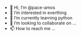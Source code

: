 - 👋 Hi, I’m @pace-amos
- 👀 I’m interested in everthing
- 🌱 I’m currently learning python
- 💞️ I’m looking to collaborate on ...
- 📫 How to reach me ...

<!---
pace-amos/pace-amos is a ✨ special ✨ repository because its `README.md` (this file) appears on your GitHub profile.
You can click the Preview link to take a look at your changes.
--->
